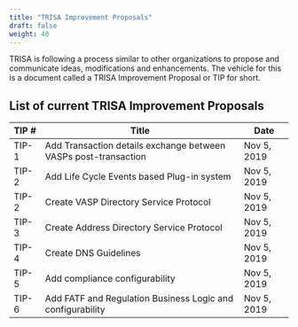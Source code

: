 ```yaml
---
title: "TRISA Improvement Proposals"
draft: false
weight: 40
---
```


TRISA is following a process similar to other organizations to propose and communicate
ideas, modifications and enhancements. The vehicle for this is a document called a TRISA
Improvement Proposal or TIP for short.

## List of current TRISA Improvement Proposals

TIP # | Title | Date
------|-------|------
TIP-1 | Add Transaction details exchange between VASPs post-transaction | Nov 5, 2019
TIP-2 | Add Life Cycle Events based Plug-in system  | Nov 5, 2019
TIP-2 | Create VASP Directory Service Protocol | Nov 5, 2019
TIP-3 | Create Address Directory Service Protocol | Nov 5, 2019
TIP-4 | Create DNS Guidelines | Nov 5, 2019
TIP-5 | Add compliance configurability | Nov 5, 2019
TIP-6 | Add FATF and Regulation Business Logic and configurability | Nov 5, 2019
